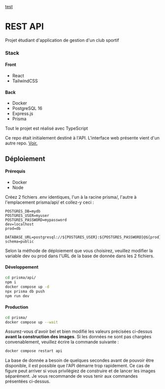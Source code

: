 [test](./livrables/class_diagram.drawio.png)

# REST API

Projet étudiant d'application de gestion d'un club sportif

### Stack

#### Front

- React
- TailwindCSS

#### Back

- Docker
- PostgreSQL 16
- Express.js
- Prisma

Tout le projet est réalisé avec TypeScript

Ce repo était initialement destiné à l'API. L'interface web présente vient d'un autre repo. [Voir.](https://github.com/darryl-sangare/pulsora.git)

## Déploiement

#### Prérequis

- Docker
- Node

Créez 2 fichiers .env identiques, l'un à la racine prisma/, l'autre à l'emplacement prisma/api/ et collez-y ceci :

```env
POSTGRES_DB=mydb
POSTGRES_USER=myuser
POSTGRES_PASSWORD=mypassword
dev=localhost
prod=db

DATABASE_URL=postgresql://${POSTGRES_USER}:${POSTGRES_PASSWORD}@${prod}:5432/${POSTGRES_DB}?schema=public
```

Selon la méthode de déploiement que vous choisirez, veuillez modifier la variable dev ou prod dans l'URL de la base de donnée dans les 2 fichiers.

#### Développement

```bash
cd prisma/api/
npm i
docker compose up -d
npx prisma db push
npm run dev
```

#### Production

```bash
cd prisma/
docker compose up --wait
```

Assurez-vous d'avoir bel et bien modifié les valeurs précisées ci-dessus <b>avant la construction des images</b>.
Si les données ne sont pas chargées convenablement, veuillez écrire la commande suivante :

```bash
docker compose restart api
```

La base de donnée a besoin de quelques secondes avant de pouvoir être disponible, il est possible que l'API démarre trop rapidement. Ce cas de figure peut arriver si vous privilégiez de construire et de lancer les images séparément. Je vous recommande de vous tenir aux commandes présentées ci-dessus.
